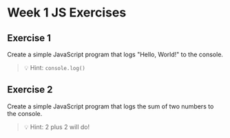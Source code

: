 # Week 1 JS Exercises

## Exercise 1

Create a simple JavaScript program that logs "Hello, World!" to the console.

> 💡 Hint: `console.log()`

## Exercise 2

Create a simple JavaScript program that logs the sum of two numbers to the console.

> 💡 Hint: 2 plus 2 will do!
